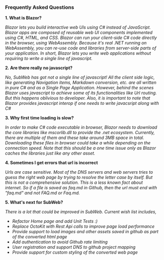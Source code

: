 ### Frequently Asked Questions

**1. What is Blazor?**

*Blazor lets you build interactive web UIs using C# instead of JavaScript. Blazor apps are composed of reusable web UI components implemented using C#, HTML, and CSS. Blazor can run your client-side C# code directly in the browser, using WebAssembly. Because it's real .NET running on WebAssembly, you can re-use code and libraries from server-side parts of your application. In short, Blazor lets you write web applications without requiring to write a single line of javascript.*

**2. Are there really no javascript?**

*No, SubWeb has got not a single line of javascript! All the client side logic, like generating Navigation items, Markdown conversion, etc. are all written in pure C# and as a Single Page Application. However, behind the scenes Blazor uses javascript to achieve some of its functionalities like Url routing. But this happens oblivious to developer. Also, it is important to note that Blazor provides javascript interop if one needs to write javacsript along with C#*

**3. Why first time loading is slow?**

*In order to make C# code executable in browser, Blazor needs to download the core libraries like mscorlib.dll to provide the .net ecosystem. Currently, there are multiple of them and these take around 3MB space in total. Downloading these files in browser could take a while depending on the connection speed. Note that this should be a one time issue only as Blazor caches the libraries just like any other asset.*

**4. Sometimes I get errors that url is incorrect**

*Urls are case sensitive. Most of the DNS servers and web servers tries to guess the right web page by trying to resolve the letter case by itself. But this is not a comprehensive solution. This is a less known fact about internet. So if a file is saved as faq.md in Github, then the url must end with "faq.md" and not FAQ.md or Faq.md.*

**5. What's next for SubWeb?**

*There is a lot that could be improved in SubWeb. Current wish list includes,*
- *Refactor Home page and add Unit Tests :)*
- *Replace OctoKit with Rest Api calls to improve page load performance*
- *Provide support to load images and other assets saved in github as part of the converted html page*
- *Add authentication to avoid Github rate limiting*
- *User registration and support DNS to github project mapping*
- *Provide support for custom styling of the converted web page*
